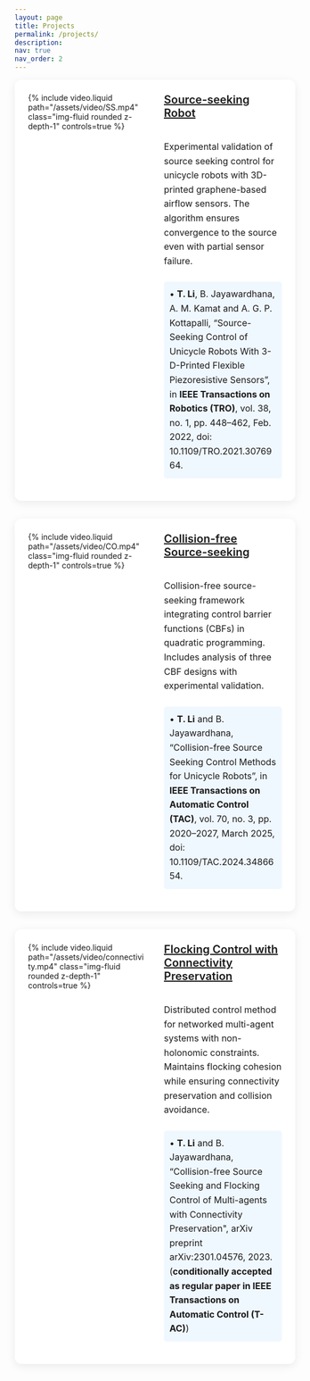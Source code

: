 ```yaml
---
layout: page
title: Projects
permalink: /projects/
description:
nav: true
nav_order: 2
---
```


<style>
/* Card Container */
.project-card {
  background-color: #ffffff;
  border-radius: 12px;
  box-shadow: 0 4px 16px rgba(0, 0, 0, 0.08);
  transition: transform 0.2s ease, box-shadow 0.2s ease;
  padding: 1.5rem;
  margin-bottom: 2rem;
}

.project-card:hover {
  transform: translateY(-4px);
  box-shadow: 0 6px 24px rgba(0, 0, 0, 0.12);
}

/* Flex Container for Video and Text */
.project-container {
  display: flex;
  align-items: stretch;
  gap: 2rem;
}

.project-video,
.project-text {
  flex: 1;
  min-width: 0;
}

/* Video Styling */
.project-video video {
  width: 100%;
  height: 100%;
  object-fit: cover;
  border-radius: 8px;
}

/* Text Section Styling */
.project-text {
  display: flex;
  flex-direction: column;
  justify-content: center;
}

.project-text h3 {
  margin-top: 0;
  font-size: 1.25rem;
  font-weight: 600;
  color: #00539C;
}

.project-text p {
  font-size: 1rem;
  line-height: 1.6;
}

.reference {
  background-color: #f0f8ff;  
  padding: 10px;
  border-radius: 5px;
  margin-top: 0.5rem;
  font-size: 0.95rem;
}

/* Responsive Styles */
@media (max-width: 768px) {
  .project-container {
    flex-direction: column;
  }
  .project-video video {
    height: auto;
  }
}
</style>

<div class="container">

<!-- First Project -->
<div class="project-card">
  <div class="project-container">
    <div class="project-video">
      {% include video.liquid path="/assets/video/SS.mp4" class="img-fluid rounded z-depth-1" controls=true %}
    </div>
    <div class="project-text">
      <h3>
        <a href="https://ieeexplore.ieee.org/stamp/stamp.jsp?tp=&arnumber=9458274&tag=1">Source-seeking Robot</a>
      </h3>
      <p>
        Experimental validation of source seeking control for unicycle robots with 3D-printed graphene-based airflow sensors. The algorithm ensures convergence to the source even with partial sensor failure.
      </p>
      <p class="reference">
        • <strong>T. Li</strong>, B. Jayawardhana, A. M. Kamat and A. G. P. Kottapalli, “Source-Seeking Control of Unicycle Robots With 3-D-Printed Flexible Piezoresistive Sensors”, in <strong>IEEE Transactions on Robotics (TRO)</strong>, vol. 38, no. 1, pp. 448–462, Feb. 2022, doi: 10.1109/TRO.2021.3076964.
      </p>
    </div>
  </div>
</div>

<!-- Second Project -->
<div class="project-card">
  <div class="project-container">
    <div class="project-video">
      {% include video.liquid path="/assets/video/CO.mp4" class="img-fluid rounded z-depth-1" controls=true %}
    </div>
    <div class="project-text">
      <h3>
        <a href="https://ieeexplore.ieee.org/document/10735338">Collision-free Source-seeking</a>
      </h3>
      <p>
        Collision-free source-seeking framework integrating control barrier functions (CBFs) in quadratic programming. Includes analysis of three CBF designs with experimental validation.
      </p>
      <p class="reference">
        •  <strong>T. Li</strong> and B. Jayawardhana, “Collision-free Source Seeking Control Methods for Unicycle Robots”, in <strong>IEEE Transactions on Automatic Control (TAC)</strong>, vol. 70, no. 3, pp. 2020–2027, March 2025, doi: 10.1109/TAC.2024.3486654.
      </p>
    </div>
  </div>
</div>

<!-- Third Project -->
<div class="project-card">
  <div class="project-container">
    <div class="project-video">
      {% include video.liquid path="/assets/video/connectivity.mp4" class="img-fluid rounded z-depth-1" controls=true %}
    </div>
    <div class="project-text">
      <h3>
        <a href="https://arxiv.org/pdf/2301.04576.pdf">Flocking Control with Connectivity Preservation</a>
      </h3>
      <p>
        Distributed control method for networked multi-agent systems with non-holonomic constraints. Maintains flocking cohesion while ensuring connectivity preservation and collision avoidance.
      </p>
      <p class="reference">
        • <strong>T. Li</strong> and B. Jayawardhana, “Collision-free Source Seeking and Flocking Control of Multi-agents with Connectivity Preservation", arXiv preprint arXiv:2301.04576, 2023. (<strong>conditionally accepted as regular paper in IEEE Transactions on Automatic Control (T-AC)</strong>)
      </p>
    </div>
  </div>
</div>

</div>
